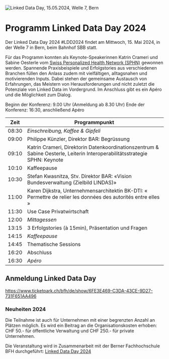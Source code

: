 ![Linked Data Day, 15.05.2024, Welle 7, Bern](/static-assets/img/linked-data-day-2024-de.png)


# Programm Linked Data Day 2024

Der Linked Data Day 2024 #LDD2024 findet am Mittwoch, 15. Mai 2024, in der Welle 7 in Bern, beim Bahnhof SBB statt.

Für das Programm konnten als Keynote-Speakerinnen Katrin Crameri und Sabine Oesterle vom [Swiss Personalized Health Network (SPHN)](https://sphn.ch/de/home/) gewonnen werden.
Spannende Praxisbeispiele und Erfolgstories aus verschiedenen Branchen füllen den Anlass zudem mit vielfältigen, alltagsnahen und motivierenden Inputs. Dabei stehen der gemeinsame Austausch von Erfahrungen, das Meistern von Herausforderungen und nicht zuletzt die Potenziale von Linked Data im Vordergrund.
Im Anschluss gibt es ein Apéro und die Möglichkeit zum Dialog.

Beginn der Konferenz: 9.00 Uhr (Anmeldung ab 8.30 Uhr)
Ende der Konferenz: 16:30, anschließend Apéro

| **Zeit** | **Programmpunkt**                                                                                                          |
|----------|----------------------------------------------------------------------------------------------------------------------------|
| 08:30    | _Einschreibung, Kaffee & Gipfeli_                                                                                          |
| 09:00    | Philippe Künzler, Direktor BAR: Begrüssung                                                                                 |
| 09:10    | Katrin Crameri, Direktorin Datenkoordinationszentrum & Sabine Oesterle, Leiterin Interoperabilitätsstrategie SPHN: Keynote |
| 10:10    | Kaffeepause                                                                                                                |
| 10:30    | Stefan Kwasnitza, Stv. Direktor BAR: «Vision Bundesverwaltung (Zielbild LINDAS)»                                           |
| 11:00    | Karen Dijkstra, Unternehmensarchitektin BK-DTI: « Permettre de relier les données des autorités entre elles »              |
| 11:30    | Use Case Privatwirtschaft                                                                                                  |
| 12:00    | _Mittagessen_                                                                                                              |
| 13:15    | 3 Erfolgstories (à 15min), Präsentation und Fragen                                                                         |
| 14:15    | _Kaffeepause_                                                                                                              |
| 14:45    | Thematische Sessions                                                                                                       |
| 16:20    | Abschluss                                                                                                                  |
| 16:30    | _Apéro_                                                                                                                    |


## Anmeldung Linked Data Day
https://www.ticketpark.ch/bfh/de/show/6FE3E469-C3DA-43CE-9D27-731F651AA496

### Neuheiten 2024

Die Teilnahme ist auch für Unternehmen mit einer begrenzten Anzahl an Plätzen möglich.
Es wird ein Beitrag an die Organisationskosten erhoben: CHF 50.- für öffentliche Verwaltung und CHF 250.- für private Unternehmen.


Die Veranstaltung wird in Zusammenarbeit mit der Berner Fachhochschule BFH durchgeführt: [Linked Data Day 2024](https://www.bfh.ch/de/aktuell/fachveranstaltungen/linked-data-day-2024/)
